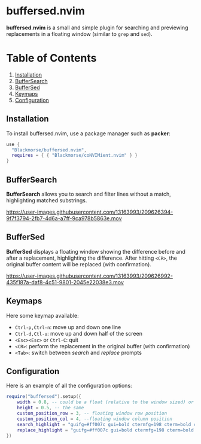 # buffersed.nvim
<b>buffersed.nvim</b> is a small and simple plugin for searching and previewing replacements in a floating window (similar to `grep` and `sed`).

# Table of Contents

1. [Installation](#installation)
2. [BufferSearch](#buffersearch)
3. [BufferSed](#buffersed)
4. [Keymaps](#keymaps)
5. [Configuration](#configuration)

## Installation

To install buffersed.nvim, use a package manager such as <b>packer</b>:
```lua
use {
  "Blackmorse/buffersed.nvim", 
  requires = { { "Blackmorse/coNVIMient.nvim" } }
}
```

## BufferSearch

<b>BufferSearch</b> allows you to search and filter lines without a match, highlighting matched substrings.

https://user-images.githubusercontent.com/13163993/209626394-9f7f3794-2fb7-4d6a-a7ff-9ca978b5863e.mov

## BufferSed

<b>BufferSed</b> displays a floating window showing the difference before and after a replacement, highlighting the difference. After hitting `<CR>`, the original buffer content will be replaced (with confirmation).

https://user-images.githubusercontent.com/13163993/209626992-435f187a-daf8-4c51-9801-2045e22038e3.mov

## Keymaps
Here some keymap available:

 - `Ctrl-p,Ctrl-n`: move up and down one line
 - `Ctrl-d,Ctl-u`: move up and down half of the screen
 - `<Esc><Esc>` or `Ctrl-C`: quit
 - `<CR>`: perform the replacement in the original buffer (with confirmation)
 - `<Tab>`: switch between <i>search</i> and <i>replace</i> prompts

## Configuration
Here is an example of all the configuration options:
```lua
require("buffersed").setup({
    width = 0.8, -- could be a float (relative to the window sized) or integer
    height = 0.5, -- the same
    custom_position_row = 3, -- floating window row position
    custom_position_col = 4, --floating window column position
    search_highlight = "guifg=#ff007c gui=bold ctermfg=198 cterm=bold ctermbg=darkblue",
    replace_highlight = "guifg=#ff007c gui=bold ctermfg=198 cterm=bold ctermbg=darkyellow"
})
```
